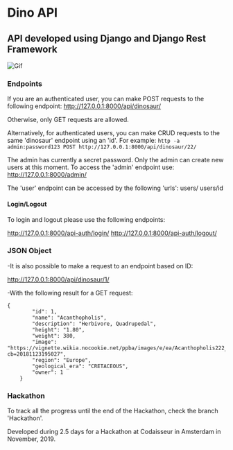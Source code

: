 # Dino API

## API developed using Django and Django Rest Framework

![Gif](/images/Recording.gif)

### Endpoints

If you are an authenticated user, you can make POST requests to the following endpoint: http://127.0.0.1:8000/api/dinosaur/

Otherwise, only GET requests are allowed.

Alternatively, for authenticated users, you can make CRUD requests to the same 'dinosaur' endpoint using an 'id'. For example: 
```http -a admin:password123 POST http://127.0.0.1:8000/api/dinosaur/22/```

The admin has currently a secret password. Only the admin can create new users at this moment. To access the 'admin' endpoint use: http://127.0.0.1:8000/admin/

The 'user' endpoint can be accessed by the following 'urls':
users/
users/id

#### Login/Logout

To login and logout please use the following endpoints:

http://127.0.0.1:8000/api-auth/login/
http://127.0.0.1:8000/api-auth/logout/

### JSON Object

-It is also possible to make a request to an endpoint based on ID: 

http://127.0.0.1:8000/api/dinosaur/1/

-With the following result for a GET request:

```
{
        "id": 1,
        "name": "Acanthopholis",
        "description": "Herbivore, Quadrupedal",
        "height": "1.80",
        "weight": 380,
        "image": "https://vignette.wikia.nocookie.net/ppba/images/e/ea/Acanthopholis222_29db.jpg/revision/latest?cb=20181123195027",
        "region": "Europe",
        "geological_era": "CRETACEOUS",
        "owner": 1
    }
```

### Hackathon

To track all the progress until the end of the Hackathon, check the branch 'Hackathon'.

Developed during 2.5 days for a Hackathon at Codaisseur in Amsterdam in November, 2019. 